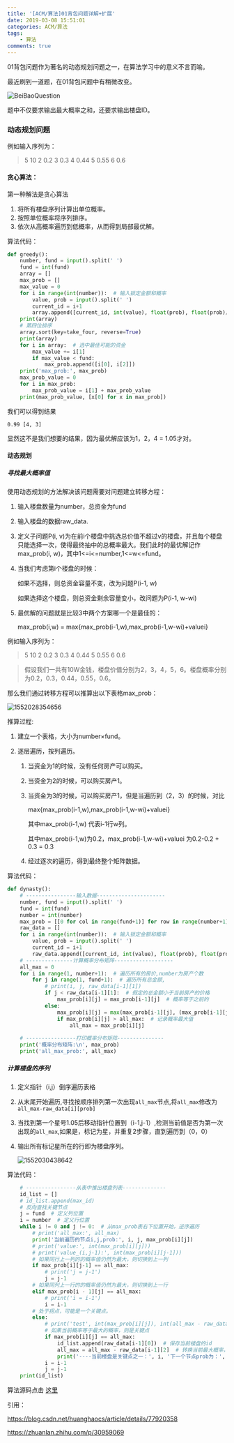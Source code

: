 ```yaml
---
title: '[ACM/算法]01背包问题详解+扩展'
date: 2019-03-08 15:51:01
categories: ACM/算法
tags:
	- 算法
comments: true
---
```




01背包问题作为著名的动态规划问题之一，在算法学习中的意义不言而喻。

最近刷到一道题，在01背包问题中有稍微改变。

![BeiBaoQuestion](https://www.zkeenly.com/images/2019-03-08-1.png)

题中不仅要求输出最大概率之和，还要求输出楼盘ID。

### 动态规划问题

例如输入序列为：

> 5 10
> 2 0.2
> 3 0.3
> 4 0.44
> 5 0.55
> 6 0.6

#### 贪心算法：

第一种解法是贪心算法

1. 将所有楼盘序列计算出单位概率。
2. 按照单位概率将序列排序。
3. 依次从高概率遍历到低概率，从而得到局部最优解。

算法代码：

```python
def greedy():
    number, fund = input().split(' ')
    fund = int(fund)
    array = []
    max_prob = []
    max_value = 0
    for i in range(int(number)):  # 输入锁定金额和概率
        value, prob = input().split(' ')
        current_id = i+1
        array.append([current_id, int(value), float(prob), float(prob)/float(value)])
    print(array)
    # 第四位排序
    array.sort(key=take_four, reverse=True)
    print(array)
    for i in array:  # 选中最佳可能的资金
        max_value += i[1]
        if max_value < fund:
            max_prob.append([i[0], i[2]])
    print('max_prob:', max_prob)
    max_prob_value = 0
    for i in max_prob:
        max_prob_value = i[1] + max_prob_value
    print(max_prob_value, [x[0] for x in max_prob])
```

我们可以得到结果

`0.99 [4, 3]`

显然这不是我们想要的结果，因为最优解应该为1，2，4 = 1.05才对。

#### 动态规划

##### 寻找最大概率值

使用动态规划的方法解决该问题需要对问题建立转移方程：

1. 输入楼盘数量为number，总资金为fund

2. 输入楼盘的数据raw_data.

3. 定义子问题P(i, v)为在前i个楼盘中挑选总价值不超过v的楼盘，并且每个楼盘只能选择一次，使得最终抽中的总概率最大。我们此时的最优解记作max_prob(i, w)，其中1<=i<=number,1<=w<=fund。

4. 当我们考虑第i个楼盘的时候：

   如果不选择，则总资金容量不变，改为问题P(i-1, w)

   如果选择这个楼盘，则总资金剩余容量变小，改问题为P(i-1, w-wi)

5. 最优解的问题就是比较3中两个方案哪一个是最佳的：

   max_prob(i,w) = max{max_prob(i-1,w),max_prob(i-1,w-wi)+valuei}

例如输入序列为：

> 5 10
> 2 0.2
> 3 0.3
> 4 0.44
> 5 0.55
> 6 0.6

> 假设我们一共有10W金钱，楼盘价值分别为2，3，4，5，6。楼盘概率分别为0.2，0.3，0.44，0.55，0.6。

那么我们通过转移方程可以推算出以下表格max_prob：

![1552028354656](https://www.zkeenly.com/images/2019-03-08-2.png)

推算过程:

1. 建立一个表格，大小为number×fund。

2. 逐层遍历，按列遍历。

   1. 当资金为1的时候，没有任何房产可以购买。

   2. 当资金为2的时候，可以购买房产1。

   3. 当资金为3的时候，可以购买房产1，但是当遍历到（2，3）的时候，对比

      max{max_prob(i-1,w),max_prob(i-1,w-wi)+valuei}

      其中max_prob(i-1,w) 代表i-1行w列。

      其中max_prob(i-1,w)为0.2，max_prob(i-1,w-wi)+valuei 为0.2-0.2 + 0.3 = 0.3

   1. 经过逐次的遍历，得到最终整个矩阵数据。

算法代码：

```python
def dynasty():
    # ----------------输入数据----------------------
    number, fund = input().split(' ')
    fund = int(fund)
    number = int(number)
    max_prob = [[0 for col in range(fund+1)] for row in range(number+1)]
    raw_data = []
    for i in range(int(number)):  # 输入锁定金额和概率
        value, prob = input().split(' ')
        current_id = i+1
        raw_data.append([current_id, int(value), float(prob), float(prob)/float(value)])
    # ---------------计算概率分布矩阵-------------------
    all_max = 0
    for i in range(1, number+1):  # 遍历所有的房价,number为房产个数
        for j in range(1, fund+1):  # 遍历所有总金额,
            # print(i, j, raw_data[i-1][1])
            if j < raw_data[i-1][1]:  # 假定的总金额小于当前房产的价格
                max_prob[i][j] = max_prob[i-1][j]  # 概率等于之前的
            else:
                max_prob[i][j] = max(max_prob[i-1][j], (max_prob[i-1][j-raw_data[i-1][1]] + raw_data[i-1][2]))
                if max_prob[i][j] > all_max:  # 记录概率最大值
                    all_max = max_prob[i][j]
   
	# ----------------打印概率分布矩阵---------------
    print('概率分布矩阵:\n', max_prob)
    print('all_max_prob:', all_max)
```

##### 计算楼盘的序列

1. 定义指针（i,j）倒序遍历表格

2. 从末尾开始遍历,寻找按顺序排列第一次出现`all_max`节点,将`all_max`修改为`all_max-raw_data[i][prob]`

3. 当找到第一个星号1.05后移动指针位置到（i-1,j-1）,检测当前值是否为第一次出现的`all_max`,如果是，标记为星，并重复2步骤，直到遍历到（0，0）

4. 输出所有标记星所在的行即为楼盘序列。

   ![1552030438642](https://www.zkeenly.com/images/2019-03-08-3.png)

算法代码：

```python
    # ----------------从表中推出楼盘列表--------------
    id_list = []
    # id_list.append(max_id)
    # 反向查找关键节点
    j = fund  # 定义列位置
    i = number  # 定义行位置
    while i != 0 and j != 0:  # 从max_prob表右下位置开始，逆序遍历
        # print('all_max:', all_max)
        print('当前遍历的节点i,j,prob:', i, j, max_prob[i][j])
        # print('value:', int(max_prob[i][j]))
        # print('value_(i,j-1):', int(max_prob[i][j-1]))
        # 如果同行上一列的的概率值仍然为最大，则切换到上一列
        if max_prob[i][j-1] == all_max:
            # print('j = j-1')
            j = j-1
        # 如果同列上一行的的概率值仍然为最大，则切换到上一行
        elif max_prob[i - 1][j] == all_max:
            # print('i = i-1')
            i = i-1
        # 处于拐点，可能是一个关键点。
        else:
            # print('test', int(max_prob[i][j]), int(all_max - raw_data[i-1][2]))
            # 如果当前概率等于最大的概率，则是关键点
            if max_prob[i][j] == all_max:
                id_list.append(raw_data[i-1][0])  # 保存当前楼盘的id
                all_max = all_max - raw_data[i-1][2]  # 转换当前最大概率，寻找下一个关键节点
                print('----当前楼盘是关键点之一：', i, '下一个节点prob为：', all_max)
            i = i-1
            j = j-1
    print(id_list)
```

算法源码点击 [这里](https://github.com/zkeenly/articles/blob/master/KnapsackProblem.py)

引用：

https://blog.csdn.net/huanghaocs/article/details/77920358

https://zhuanlan.zhihu.com/p/30959069